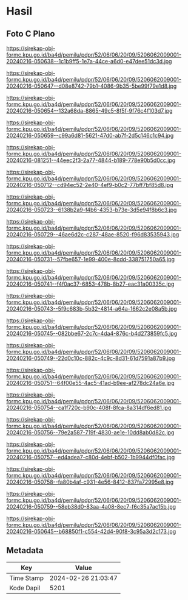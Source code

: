 # Hasil

## Foto C Plano

https://sirekap-obj-formc.kpu.go.id/ba4d/pemilu/pdpr/52/06/06/20/09/5206062009001-20240216-050638--1c1b9ff5-1e7a-44ce-a6d0-e47dee51dc3d.jpg

https://sirekap-obj-formc.kpu.go.id/ba4d/pemilu/pdpr/52/06/06/20/09/5206062009001-20240216-050647--d08e8742-79b1-4086-9b35-5be99f79e1d8.jpg

https://sirekap-obj-formc.kpu.go.id/ba4d/pemilu/pdpr/52/06/06/20/09/5206062009001-20240216-050654--132a68da-8865-49c5-8f5f-9f76c4f103d7.jpg

https://sirekap-obj-formc.kpu.go.id/ba4d/pemilu/pdpr/52/06/06/20/09/5206062009001-20240216-050659--c99a6d81-5621-47d0-ab7f-2d5c146c1c94.jpg

https://sirekap-obj-formc.kpu.go.id/ba4d/pemilu/pdpr/52/06/06/20/09/5206062009001-20240216-081251--44eec2f3-2a77-4844-b189-778e90b5d0cc.jpg

https://sirekap-obj-formc.kpu.go.id/ba4d/pemilu/pdpr/52/06/06/20/09/5206062009001-20240216-050712--cd94ec52-2e40-4ef9-b0c2-77bff7bf85d8.jpg

https://sirekap-obj-formc.kpu.go.id/ba4d/pemilu/pdpr/52/06/06/20/09/5206062009001-20240216-050723--6138b2a9-f4b6-4353-b73e-3d5e94f8b6c3.jpg

https://sirekap-obj-formc.kpu.go.id/ba4d/pemilu/pdpr/52/06/06/20/09/5206062009001-20240216-050729--46ae6d2c-c287-48ae-8520-f96d83535943.jpg

https://sirekap-obj-formc.kpu.go.id/ba4d/pemilu/pdpr/52/06/06/20/09/5206062009001-20240216-050731--57fbe657-1e99-400e-8cdd-338751750a65.jpg

https://sirekap-obj-formc.kpu.go.id/ba4d/pemilu/pdpr/52/06/06/20/09/5206062009001-20240216-050741--f4f0ac37-6853-478b-8b27-eac31a00335c.jpg

https://sirekap-obj-formc.kpu.go.id/ba4d/pemilu/pdpr/52/06/06/20/09/5206062009001-20240216-050743--5f9c683b-5b32-4814-a64a-1662c2e08a5b.jpg

https://sirekap-obj-formc.kpu.go.id/ba4d/pemilu/pdpr/52/06/06/20/09/5206062009001-20240216-050745--082bbe67-2c7c-4da4-876c-b4d273859fc5.jpg

https://sirekap-obj-formc.kpu.go.id/ba4d/pemilu/pdpr/52/06/06/20/09/5206062009001-20240216-050749--22d0c10c-882c-4c9c-8d31-61d7591a87b9.jpg

https://sirekap-obj-formc.kpu.go.id/ba4d/pemilu/pdpr/52/06/06/20/09/5206062009001-20240216-050751--64f00e55-4ac5-41ad-b9ee-af278dc24a6e.jpg

https://sirekap-obj-formc.kpu.go.id/ba4d/pemilu/pdpr/52/06/06/20/09/5206062009001-20240216-050754--ca1f720c-b90c-408f-8fca-8a314df6ed81.jpg

https://sirekap-obj-formc.kpu.go.id/ba4d/pemilu/pdpr/52/06/06/20/09/5206062009001-20240216-050756--79e2a587-719f-4830-ae1e-10dd8ab0d82c.jpg

https://sirekap-obj-formc.kpu.go.id/ba4d/pemilu/pdpr/52/06/06/20/09/5206062009001-20240216-050757--ed4adea7-c80d-4ebf-b502-1b9944df0fac.jpg

https://sirekap-obj-formc.kpu.go.id/ba4d/pemilu/pdpr/52/06/06/20/09/5206062009001-20240216-050758--fa80b4af-c931-4e56-8412-837fa72995e8.jpg

https://sirekap-obj-formc.kpu.go.id/ba4d/pemilu/pdpr/52/06/06/20/09/5206062009001-20240216-050759--58eb38d0-83aa-4a08-8ec7-f6c35a7ac15b.jpg

https://sirekap-obj-formc.kpu.go.id/ba4d/pemilu/pdpr/52/06/06/20/09/5206062009001-20240216-050645--b68850f1-c554-42d4-90f8-3c95a3d2c173.jpg


## Metadata

| Key        | Value               |
| ---------- | ------------------- |
| Time Stamp | 2024-02-26 21:03:47 |
| Kode Dapil | 5201                |



